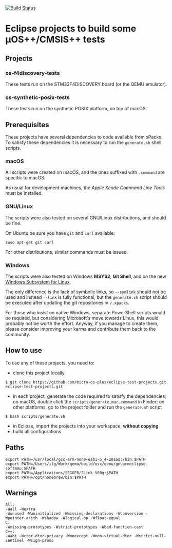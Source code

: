 [![Build Status](https://travis-ci.org/micro-os-plus/eclipse-test-projects.svg?branch=master)](https://travis-ci.org/micro-os-plus/eclipse-test-projects)

# Eclipse projects to build some µOS++/CMSIS++ tests

## Projects

### os-f4discovery-tests

These tests run on the STM32F4DISCOVERY board (or the QEMU emulator).

### os-synthetic-posix-tests

These tests run on the synthetic POSIX platform, on top of macOS.

## Prerequisites

These projects have several dependencies to code available from xPacks. To satisfy these dependencies it is necessary to run the `generate.sh` shell scripts.

### macOS

All scripts were created on macOS, and the ones suffixed with `.command` are specific to macOS.

As usual for development machines, the _Apple Xcode Command Line Tools_ must be installed.

### GNU/Linux

The scripts were also tested on several GNU/Linux distributions, and should be fine.

On Ubuntu be sure you have `git` and `curl` available:

```
suso apt-get git curl
```

For other distributions, similar commands must be issued.

### Windows

The scripts were also tested on Windows **MSYS2**, **Git Shell**, and on the new [Windows Subsystem for Linux](https://msdn.microsoft.com/commandline/wsl/about).

The only difference is the lack of symbolic links, so `--symlink` should not be used and instead `--link` is fully functional, but the `generate.sh` script should be executed after updating the git repositories in `/.xpacks`.

For those who insist on native Windows, separate PowerShell scripts would be required, but considering Microsoft's move towards Linux, this would probably not be worth the effort. Anyway, if you manage to create them, please consider improving your karma and contribute them back to the community.

## How to use

To use any of these projects, you need to:


* clone this project locally
```
$ git clone https://github.com/micro-os-plus/eclipse-test-projects.git eclipse-test-projects.git
```
* in each project, generate the code required to satisfy the dependencies; on macOS, double click the `scripts/generate.mac.command` in Finder; on other platforms, go to the project folder and run the `generate.sh` script
```
$ bash scripts/generate.sh
```
* in Eclipse, import the projects into your workspace, **without copying**
* build all configurations


## Paths

```
export PATH=/usr/local/gcc-arm-none-eabi-5_4-2016q3/bin:$PATH
export PATH=/Users/ilg/Work/qemu/build/osx/qemu/gnuarmeclipse-softmmu:$PATH
export PATH=/Applications/SEGGER/JLink_V60g:$PATH
export PATH=/opt/homebrew/bin:$PATH

```

## Warnings

```
All:
-Wall -Wextra
-Wunused -Wuninitialized -Wmissing-declarations -Wconversion -Wpointer-arith -Wshadow -Wlogical-op -Wfloat-equal
C:
-Wmissing-prototypes -Wstrict-prototypes -Wbad-function-cast
C++:
-Wabi -Wctor-dtor-privacy -Wnoexcept -Wnon-virtual-dtor -Wstrict-null-sentinel -Wsign-promo
```
